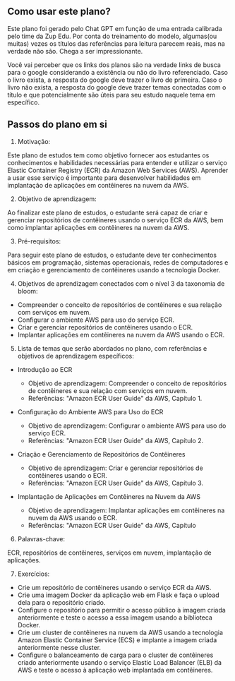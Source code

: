 ## Como usar este plano?

Este plano foi gerado pelo Chat GPT em função de uma entrada calibrada pelo time da Zup Edu. Por conta do treinamento do modelo, algumas(ou muitas) vezes os títulos das referências para leitura parecem reais, mas na verdade não são. Chega a ser impressionante. 

Você vai perceber que os links dos planos são na verdade links de busca para o google considerando a existência ou não do livro referenciado. Caso o livro exista, a resposta do google deve trazer o livro de primeira. Caso o livro não exista, a resposta do google deve trazer temas conectadas com o título e que potencialmente são úteis para seu estudo naquele tema em específico. 

## Passos do plano em si

1. Motivação:

Este plano de estudos tem como objetivo fornecer aos estudantes os conhecimentos e habilidades necessárias para entender e utilizar o serviço Elastic Container Registry (ECR) da Amazon Web Services (AWS). Aprender a usar esse serviço é importante para desenvolver habilidades em implantação de aplicações em contêineres na nuvem da AWS.

2. Objetivo de aprendizagem:

Ao finalizar este plano de estudos, o estudante será capaz de criar e gerenciar repositórios de contêineres usando o serviço ECR da AWS, bem como implantar aplicações em contêineres na nuvem da AWS.

3. Pré-requisitos:

Para seguir este plano de estudos, o estudante deve ter conhecimentos básicos em programação, sistemas operacionais, redes de computadores e em criação e gerenciamento de contêineres usando a tecnologia Docker.

4. Objetivos de aprendizagem conectados com o nível 3 da taxonomia de bloom:

- Compreender o conceito de repositórios de contêineres e sua relação com serviços em nuvem.
- Configurar o ambiente AWS para uso do serviço ECR.
- Criar e gerenciar repositórios de contêineres usando o ECR.
- Implantar aplicações em contêineres na nuvem da AWS usando o ECR.

5.  Lista de temas que serão abordados no plano, com referências e objetivos de aprendizagem específicos:

- Introdução ao ECR
  - Objetivo de aprendizagem: Compreender o conceito de repositórios de contêineres e sua relação com serviços em nuvem.
  - Referências: "Amazon ECR User Guide" da AWS, Capítulo 1.

- Configuração do Ambiente AWS para Uso do ECR
  - Objetivo de aprendizagem: Configurar o ambiente AWS para uso do serviço ECR.
  - Referências: "Amazon ECR User Guide" da AWS, Capítulo 2.

- Criação e Gerenciamento de Repositórios de Contêineres
  - Objetivo de aprendizagem: Criar e gerenciar repositórios de contêineres usando o ECR.
  - Referências: "Amazon ECR User Guide" da AWS, Capítulo 3.

- Implantação de Aplicações em Contêineres na Nuvem da AWS
  - Objetivo de aprendizagem: Implantar aplicações em contêineres na nuvem da AWS usando o ECR.
  - Referências: "Amazon ECR User Guide" da AWS, Capítulo

6. Palavras-chave:

ECR, repositórios de contêineres, serviços em nuvem, implantação de aplicações.

7. Exercícios:

- Crie um repositório de contêineres usando o serviço ECR da AWS.
- Crie uma imagem Docker da aplicação web em Flask e faça o upload dela para o repositório criado.
- Configure o repositório para permitir o acesso público à imagem criada anteriormente e teste o acesso a essa imagem usando a biblioteca Docker.
- Crie um cluster de contêineres na nuvem da AWS usando a tecnologia Amazon Elastic Container Service (ECS) e implante a imagem criada anteriormente nesse cluster.
- Configure o balanceamento de carga para o cluster de contêineres criado anteriormente usando o serviço Elastic Load Balancer (ELB) da AWS e teste o acesso à aplicação web implantada em contêineres.